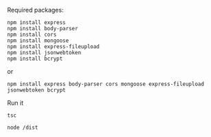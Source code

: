 Required packages:
```
npm install express
npm install body-parser
npm install cors
npm install mongoose
npm install express-fileupload
npm install jsonwebtoken
npm install bcrypt
```
or
```
npm install express body-parser cors mongoose express-fileupload jsonwebtoken bcrypt
```

Run it

```
tsc
```
```
node /dist
```